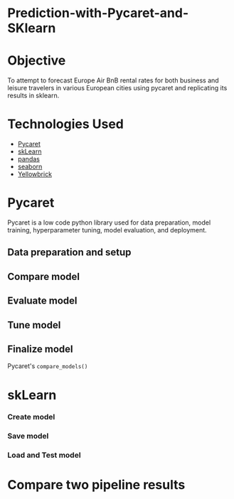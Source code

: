 # Prediction-with-Pycaret-and-SKlearn

# Objective 
To attempt to forecast Europe Air BnB rental rates for both business and leisure travelers in various European cities using pycaret and replicating its results in sklearn.

# Technologies Used

* [Pycaret](https://pycaret.org/)
* [skLearn](https://scikit-learn.org/stable/index.html)
* [pandas](https://pandas.pydata.org/)
* [seaborn](https://scikit-learn.org/stable/index.html)
* [Yellowbrick](https://www.scikit-yb.org/en/latest/)

# Pycaret
Pycaret is a low code python library used for data preparation, model training, hyperparameter tuning, model evaluation, and deployment. 

## Data preparation and setup

## Compare model
## Evaluate model
## Tune model
## Finalize model
Pycaret's `compare_models()` 

# skLearn

### Create model
### Save model 
### Load and Test model

# Compare two pipeline results

